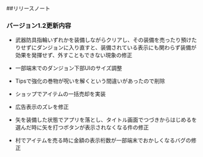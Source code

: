 ##リリースノート

### バージョン1.2更新内容

*   武器防具指輪いずれかを装備しながらクリアし、その装備を売ったり預けたりせずにダンジョンに入り直すと、装備されている表示にも関わらず装備が効果を発揮せず、外すこともできない現象の修正

*   一部端末でのダンジョン下部UIのサイズ調整

*   Tipsで強化の巻物が呪いを解くという間違いがあったので削除

*   ショップでアイテムの一括売却を実装

*   広告表示のズレを修正

*   矢を装備した状態でアプリを落とし、タイトル画面でつづきからはじめるを選んだ時に矢を打つボタンが表示されなくなる件の修正

*   村でアイテムを売る時に金額の表示桁数が一部端末でおかしくなるバグの修正